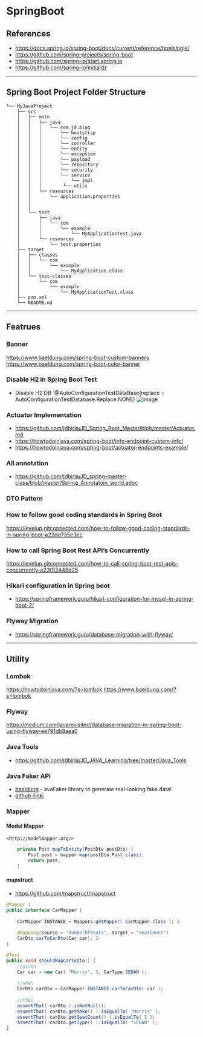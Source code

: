 # SpringBoot

## References
* <https://docs.spring.io/spring-boot/docs/current/reference/htmlsingle/>
* <https://github.com/spring-projects/spring-boot>
* <https://github.com/spring-io/start.spring.io>
* <https://github.com/spring-io/initializr>
---

## Spring Boot Project Folder Structure
```
└── MyJavaProject
    ├── src
    │   ├── main
    │   │   ├── java
    │   │   │   └── com.jd.blog
    │   │   │       └── bootstrap
    │   │   │       └── config
    │   │   │       └── conroller
    │   │   │       └── entity
    │   │   │       └── exception
    │   │   │       └── payload
    │   │   │       └── repository
    │   │   │       └── security
    │   │   │       └── service
    │   │   │           └── impl
    │   │   │        └── utils
    │   │   └── resources
    │   │       └── application.properties
    │   │   
    │   │       
    │   └── test
    │       ├── java
    │       │   └── com
    │       │       └── example
    │       │           └── MyApplicationTest.java
    │       └── resources
    │           └── test.properties
    ├── target
    │   ├── classes
    │   │   └── com
    │   │       └── example
    │   │           └── MyApplication.class
    │   └── test-classes
    │       └── com
    │           └── example
    │               └── MyApplicationTest.class
    ├── pom.xml
    └── README.md

```
---
## Featrues
### Banner
<https://www.baeldung.com/spring-boot-custom-banners>
<https://www.baeldung.com/spring-boot-color-banner>

### Disable H2 in Spring Boot Test
- Disable H2 DB `@AutoConfigurationTestDataBase(replace = AutoConfigurationTestDatabase.Replace.NONE)
![image](https://user-images.githubusercontent.com/69948118/236414915-80f23a38-90fa-481e-bdf7-ed4d696c1149.png)

### Actuator Implementation
- <https://github.com/jdbirla/JD_Spring_Boot_Master/blob/master/Actuator.md>
- <https://howtodoinjava.com/spring-boot/info-endpoint-custom-info/>
- <https://howtodoinjava.com/spring-boot/actuator-endpoints-example/>

### All annotation
- <https://github.com/jdbirla/JD_spring-master-class/blob/master/Spring_Annotatoin_world.adoc>

### DTO Pattern

### How to follow good coding standards in Spring Boot
https://levelup.gitconnected.com/how-to-follow-good-coding-standards-in-spring-boot-a22dd735e3ec


### How to call Spring Boot Rest API’s Concurrently
<https://levelup.gitconnected.com/how-to-call-spring-boot-rest-apis-concurrently-e23f93448d25>

### Hikari configuration in Spring boot
- <https://springframework.guru/hikari-configuration-for-mysql-in-spring-boot-2/>

### Flyway Migration
- <https://springframework.guru/database-migration-with-flyway/>

  
----
## Utility
### Lombok
<https://howtodoinjava.com/?s=lombok>
<https://www.baeldung.com/?s=lombok>

### Flyway
<https://medium.com/javarevisited/database-migration-in-spring-boot-using-flyway-ee791db8aea0>

### Java Tools
- <https://github.com/jdbirla/JD_JAVA_Learning/tree/master/Java_Tools>

### Java Faker API
- [baeldung](https://www.baeldung.com/java-faker) - avaFaker library to generate real-looking fake data!.
- [github ilinkj](https://github.com/DiUS/java-faker) 

### Mapper 
#### Model Mapper
    <http://modelmapper.org/>
```java
    private Post mapToEntity(PostDto postDto) {
        Post post = mapper.map(postDto,Post.class);
        return post;
    }
```
#### mapstruct
- <https://github.com/mapstruct/mapstruct>
```java
@Mapper 1
public interface CarMapper {
 
    CarMapper INSTANCE = Mappers.getMapper( CarMapper.class ); 3
 
    @Mapping(source = "numberOfSeats", target = "seatCount")
    CarDto carToCarDto(Car car); 2
}

@Test
public void shouldMapCarToDto() {
    //given
    Car car = new Car( "Morris", 5, CarType.SEDAN );
 
    //when
    CarDto carDto = CarMapper.INSTANCE.carToCarDto( car );
 
    //then
    assertThat( carDto ).isNotNull();
    assertThat( carDto.getMake() ).isEqualTo( "Morris" );
    assertThat( carDto.getSeatCount() ).isEqualTo( 5 );
    assertThat( carDto.getType() ).isEqualTo( "SEDAN" );
}
```
